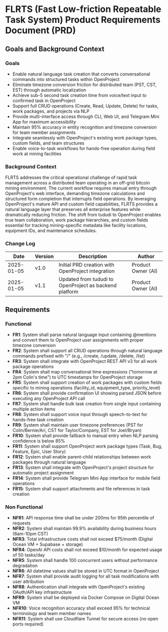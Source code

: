 # FLRTS (Fast Low-friction Repeatable Task System) Product Requirements Document (PRD)

## Goals and Background Context

### Goals

- Enable natural language task creation that converts conversational commands into structured tasks within OpenProject
- Eliminate timezone conversion friction for distributed team (PST, CST, EST) through automatic localization
- Achieve sub-5 second task creation time from voice/text input to confirmed task in OpenProject
- Support full CRUD operations (Create, Read, Update, Delete) for tasks, work packages, and projects via NLP
- Provide multi-interface access through CLI, Web UI, and Telegram Mini App for maximum accessibility
- Maintain 95% accuracy in entity recognition and timezone conversion for team member assignments
- Integrate seamlessly with OpenProject's existing work package types, custom fields, and team structures
- Enable voice-to-task workflows for hands-free operation during field work at mining facilities

### Background Context

FLRTS addresses the critical operational challenge of rapid task management across a distributed team operating in an off-grid bitcoin mining environment. The current workflow requires manual entry through OpenProject's web interface, demanding timezone calculations and structured form completion that interrupts field operations. By leveraging OpenProject's mature API and custom field capabilities, FLRTS provides a natural language layer that preserves all enterprise features while dramatically reducing friction. The shift from tududi to OpenProject enables true team collaboration, work package hierarchies, and custom fields essential for tracking mining-specific metadata like facility locations, equipment IDs, and maintenance schedules.

### Change Log

| Date | Version | Description | Author |
|------|---------|-------------|--------|
| 2025-01-05 | v1.0 | Initial PRD creation with OpenProject integration | Product Owner (AI) |
| 2025-01-05 | v1.1 | Updated from tududi to OpenProject as backend platform | Product Owner (AI) |

## Requirements

### Functional

- **FR1**: System shall parse natural language input containing @mentions and convert them to OpenProject user assignments with proper timezone conversion
- **FR2**: System shall support all CRUD operations through natural language commands prefixed with "/" (e.g., /create, /update, /delete, /list)
- **FR3**: System shall integrate with OpenProject REST API v3 for all work package operations
- **FR4**: System shall map conversational time expressions ("tomorrow at 2pm Colin's time") to UTC timestamps for OpenProject storage
- **FR5**: System shall support creation of work packages with custom fields specific to mining operations (facility_id, equipment_type, priority_level)
- **FR6**: System shall provide confirmation UI showing parsed JSON before executing any OpenProject API call
- **FR7**: System shall handle bulk task creation from single input containing multiple action items
- **FR8**: System shall support voice input through speech-to-text for hands-free task creation
- **FR9**: System shall maintain user timezone preferences (PST for Colin/Bernie/Ari, CST for Taylor/Company, EST for Joel/Bryan)
- **FR10**: System shall provide fallback to manual entry when NLP parsing confidence is below 85%
- **FR11**: System shall support OpenProject work package types (Task, Bug, Feature, Epic, User Story)
- **FR12**: System shall enable parent-child relationships between work packages through natural language
- **FR13**: System shall integrate with OpenProject's project structure for automatic project assignment
- **FR14**: System shall provide Telegram Mini App interface for mobile field operations
- **FR15**: System shall support attachments and file references in task creation

### Non Functional

- **NFR1**: API response time shall be under 200ms for 95th percentile of requests
- **NFR2**: System shall maintain 99.9% availability during business hours (6am-10pm CST)
- **NFR3**: Total infrastructure costs shall not exceed $75/month (Digital Ocean VM + Supabase + storage)
- **NFR4**: OpenAI API costs shall not exceed $10/month for expected usage of 50 tasks/day  
- **NFR5**: System shall handle 100 concurrent users without performance degradation
- **NFR6**: All datetime values shall be stored in UTC format in OpenProject
- **NFR7**: System shall provide audit logging for all task modifications with user attribution
- **NFR8**: Authentication shall integrate with OpenProject's existing OAuth/API key infrastructure
- **NFR9**: System shall be deployed via Docker Compose on Digital Ocean VM
- **NFR10**: Voice recognition accuracy shall exceed 95% for technical terminology and team member names
- **NFR11**: System shall use Cloudflare Tunnel for secure access (no open ports required)